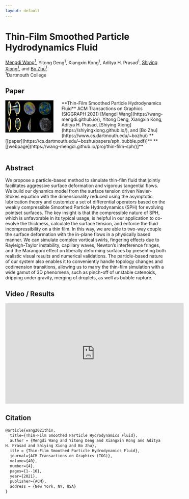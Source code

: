 ```yaml
---
layout: default
---
```


# Thin-Film Smoothed Particle Hydrodynamics Fluid


[Mengdi Wang<sup>1</sup>](https://wang-mengdi.github.io/), Yitong Deng<sup>1</sup>, Xiangxin Kong<sup>1</sup>, Aditya H. Prasad<sup>1</sup>, [Shiying Xiong<sup>1</sup>](https://shiyingxiong.github.io/),  and [Bo Zhu<sup>1</sup>](https://www.cs.dartmouth.edu/~bozhu/)  
<sup>1</sup>Dartmouth College

## Paper
<img src="./resources/represent3000.jpg" align="left" width="30%" style="margin: 0% 5% 2.5% 0%">
**Thin-Film Smoothed Particle Hydrodynamics Fluid**  
ACM Transactions on Graphics (SIGGRAPH 2021)  
[Mengdi Wang](https://wang-mengdi.github.io/), Yitong Deng, Xiangxin Kong, Aditya H. Prasad, [Shiying Xiong](https://shiyingxiong.github.io/),  and [Bo Zhu](https://www.cs.dartmouth.edu/~bozhu/)  
**[[paper](https://cs.dartmouth.edu/~bozhu/papers/sph_bubble.pdf)]**  **[[webpage](https://wang-mengdi.github.io/proj/thin-film-sph/)]**
<br />
<br />

## Abstract

We propose a particle-based method to simulate thin-film fluid that jointly facilitates aggressive surface deformation and vigorous tangential flows. We build our dynamics model from the surface tension driven Navier-Stokes equation with the dimensionality reduced using the asymptotic lubrication theory and customize a set of differential operators based on the weakly compressible Smoothed Particle Hydrodynamics (SPH) for evolving pointset surfaces. The key insight is that the compressible nature of SPH, which is unfavorable in its typical usage, is helpful in our application to co-evolve the thickness, calculate the surface tension, and enforce the fluid incompressibility on a thin film. In this way, we are able to two-way couple the surface deformation with the in-plane flows in a physically based manner. We can simulate complex vortical swirls, fingering effects due to Rayleigh-Taylor instability, capillary waves, Newton’s interference fringes, and the Marangoni effect on liberally deforming surfaces by presenting both realistic visual results and numerical validations. The particle-based nature of our system also enables it to conveniently handle topology changes and codimension transitions, allowing us to marry the thin-film simulation with a wide gamut of 3D phenomena, such as pinch-off of unstable catenoids, dripping under gravity, merging of droplets, as well as bubble rupture.


## Video / Results

<iframe width="560" height="315" src="https://www.youtube.com/embed/__1VjKF-gTk" title="YouTube video player" frameborder="0" allow="accelerometer; autoplay; clipboard-write; encrypted-media; gyroscope; picture-in-picture" allowfullscreen></iframe>

## Citation
```
@article{wang2021thin,
  title={Thin-Film Smoothed Particle Hydrodynamics Fluid},
  author = {Mengdi Wang and Yitong Deng and Xiangxin Kong and Aditya H. Prasad and Shiying Xiong and Bo Zhu},
  itle = {Thin-Film Smoothed Particle Hydrodynamics Fluid},
  journal={ACM Transactions on Graphics (TOG)},
  volume={40},
  number={4},
  pages={1--16},
  year={2021},
  publisher={ACM},
  address = {New York, NY, USA}
}
```
